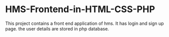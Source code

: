# HMS-Frontend-in-HTML-CSS-PHP
This project contains a front end application of hms. It has login and sign up page. the user details are stored in php database.
